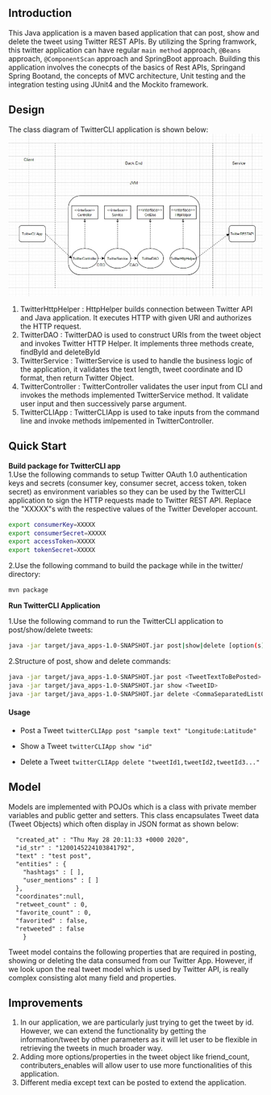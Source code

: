 ## Introduction 

This Java application is a maven based application that can post, show and delete the tweet using Twitter REST APIs.
By utilizing the Spring framwork, this twitter application can have regular `main method` approach, `@Beans` approach, `@ComponentScan` approach and SpringBoot approach.
Building this application involves the conecpts of the basics of Rest APIs, Springand Spring Bootand, the concepts of MVC architecture, Unit testing and 
 the integration testing using JUnit4 and the Mockito framework.  
## Design
The class diagram of TwitterCLI application is shown below:  
![Twitter UML](./assets/twitter.jpeg)

1) TwitterHttpHelper : HttpHelper builds connection between Twitter API and Java application. It executes HTTP with given URI and authorizes the HTTP request. 
2) TwitterDAO : TwitterDAO is used to construct  URIs from the tweet object and invokes Twitter HTTP Helper. It implements three methods create, findById and deleteById
3) TwitterService : TwitterService is used to handle the business logic of the application, it validates the text length, tweet coordinate and ID format, then return Twitter Object.
4) TwitterController : TwitterController validates the user input from CLI and invokes the methods implemented TwitterService method. It validate user input and then successively parse argument.
5) TwitterCLIApp : TwitterCLIApp is used to take inputs from the command line and invoke methods imlpemented in TwitterController.

## Quick Start
**Build package for TwitterCLI app**  
 1.Use the following commands to setup Twitter OAuth 1.0 authentication keys and secrets (consumer 
key, consumer secret, access token, token secret) as environment variables so they can be used by 
the TwitterCLI application to sign the HTTP requests made to Twitter REST API. Replace the "XXXXX"s 
with the respective values  of the Twitter Developer account.
```bash
export consumerKey=XXXXX
export consumerSecret=XXXXX
export accessToken=XXXXX
export tokenSecret=XXXXX
```
2.Use the following command to build the package while in the twitter/ directory:
``` bash
mvn package
```
 
 **Run TwitterCLI Application**

1.Use the following command to run the TwitterCLI application to post/show/delete tweets:
```bash
java -jar target/java_apps-1.0-SNAPSHOT.jar post|show|delete [option(s)]
```
2.Structure of post, show and delete commands:
```bash
java -jar target/java_apps-1.0-SNAPSHOT.jar post <TweetTextToBePosted> <Longitude:Latitude>
java -jar target/java_apps-1.0-SNAPSHOT.jar show <TweetID>
java -jar target/java_apps-1.0-SNAPSHOT.jar delete <CommaSeparatedListOfTweetIDs> 
```  
 #### Usage
 
* Post a Tweet
`twitterCLIApp post "sample text" "Longitude:Latitude"`

* Show a Tweet
`twitterCLIApp show "id"`

* Delete a Tweet
`twitterCLIApp delete "tweetId1,tweetId2,tweetId3..." `
 
## Model

Models are implemented with POJOs which is a class with private member variables and public getter and setters. This class encapsulates Tweet data (Tweet Objects) which often display in JSON format as shown below: 
```{
  "created_at" : "Thu May 28 20:11:33 +0000 2020",
  "id_str" : "1200145224103841792",
  "text" : "test post",
  "entities" : {
    "hashtags" : [ ],
    "user_mentions" : [ ]
  },
  "coordinates":null,  
  "retweet_count" : 0,
  "favorite_count" : 0,
  "favorited" : false,
  "retweeted" : false
	} 
```
Tweet model contains the following properties that are required in posting, showing or deleting the data consumed from our Twitter App.
However, if we look upon the real tweet model which is used by Twitter API, is really complex consisting alot many field and properties. 

## Improvements 
1. In our application, we are particularly just trying to get the tweet by id. However, we can extend the functionality by getting the information/tweet by other parameters as it will let user to be flexible in retrieving the tweets in much broader way.
2.  Adding more options/properties in the tweet object like friend_count, contributers_enables will allow user to use more functionalities of this application.
3. Different media except text can be posted to extend the application.

